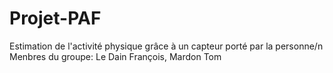 # Projet-PAF
Estimation de l'activité physique grâce à un capteur porté par la personne/n
Menbres du groupe: Le Dain François, Mardon Tom
